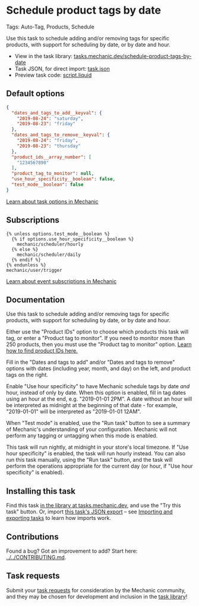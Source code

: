 # Schedule product tags by date

Tags: Auto-Tag, Products, Schedule

Use this task to schedule adding and/or removing tags for specific products, with support for scheduling by date, or by date and hour.

* View in the task library: [tasks.mechanic.dev/schedule-product-tags-by-date](https://tasks.mechanic.dev/schedule-product-tags-by-date)
* Task JSON, for direct import: [task.json](../../tasks/schedule-product-tags-by-date.json)
* Preview task code: [script.liquid](./script.liquid)

## Default options

```json
{
  "dates_and_tags_to_add__keyval": {
    "2019-08-24": "saturday",
    "2019-08-23": "friday"
  },
  "dates_and_tags_to_remove__keyval": {
    "2019-08-24": "friday",
    "2019-08-23": "thursday"
  },
  "product_ids__array_number": [
    "1234567890"
  ],
  "product_tag_to_monitor": null,
  "use_hour_specificity__boolean": false,
  "test_mode__boolean": false
}
```

[Learn about task options in Mechanic](https://learn.mechanic.dev/core/tasks/options)

## Subscriptions

```liquid
{% unless options.test_mode__boolean %}
  {% if options.use_hour_specificity__boolean %}
    mechanic/scheduler/hourly
  {% else %}
    mechanic/scheduler/daily
  {% endif %}
{% endunless %}
mechanic/user/trigger
```

[Learn about event subscriptions in Mechanic](https://learn.mechanic.dev/core/tasks/subscriptions)

## Documentation

Use this task to schedule adding and/or removing tags for specific products, with support for scheduling by date, or by date and hour.

Either use the "Product IDs" option to choose which products this task will tag, or enter a "Product tag to monitor". If you need to monitor more than 250 products, then you must use the "Product tag to monitor" option. [Learn how to find product IDs here.](https://learn.mechanic.dev/techniques/finding-a-resource-id)

Fill in the "Dates and tags to add" and/or "Dates and tags to remove" options with dates (including year, month, and day) on the left, and product tags on the right.

Enable "Use hour specificity" to have Mechanic schedule tags by date _and_ hour, instead of only by date. When this option is enabled, fill in tag dates using an hour at the end, e.g. "2019-01-01 2PM". A date without an hour will be interpreted as midnight at the beginning of that date - for example, "2019-01-01" will be interpreted as "2019-01-01 12AM".

When "Test mode" is enabled, use the "Run task" button to see a summary of Mechanic's understanding of your configuration. Mechanic will not perform any tagging or untagging when this mode is enabled.

This task will run nightly, at midnight in your store's local timezone. If "Use hour specificity" is enabled, the task will run hourly instead. You can also run this task manually, using the "Run task" button, and the task will perform the operations appropriate for the current day (or hour, if "Use hour specificity" is enabled).

## Installing this task

Find this task [in the library at tasks.mechanic.dev](https://tasks.mechanic.dev/schedule-product-tags-by-date), and use the "Try this task" button. Or, import [this task's JSON export](../../tasks/schedule-product-tags-by-date.json) – see [Importing and exporting tasks](https://learn.mechanic.dev/core/tasks/import-and-export) to learn how imports work.

## Contributions

Found a bug? Got an improvement to add? Start here: [../../CONTRIBUTING.md](../../CONTRIBUTING.md).

## Task requests

Submit your [task requests](https://mechanic.canny.io/task-requests) for consideration by the Mechanic community, and they may be chosen for development and inclusion in the [task library](https://tasks.mechanic.dev/)!
